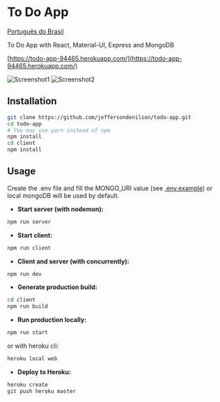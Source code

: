 # To Do App
[Português do Brasil](README.md)

To Do App with React, Material-UI, Express and MongoDB

[https://todo-app-94465.herokuapp.com/](https://todo-app-94465.herokuapp.com/)

![Screenshot1](https://i.imgur.com/gn8Zlxz.png)
![Screenshot2](https://i.imgur.com/pzd7nlu.png)

## Installation
```bash
git clone https://github.com/jeffersondenilson/todo-app.git
cd todo-app
# You may use yarn instead of npm
npm install
cd client
npm install
```

## Usage
Create the .env file and fill the MONGO_URI value (see [.env.example](.env.example)) or local mongoDB will be used by default.

* **Start server (with nodemon):**
```bash
npm run server
```
* **Start client:**
```bash
npm run client
```

* **Client and server (with concurrently):**
```bash
npm run dev
```

* **Generate production build:**
```bash
cd client
npm run build
```

* **Run production locally:**
```bash
npm run start
```
or with heroku cli:
```bash
heroku local web
```

* **Deploy to Heroku:**
```bash
heroku create
git push heroku master
```